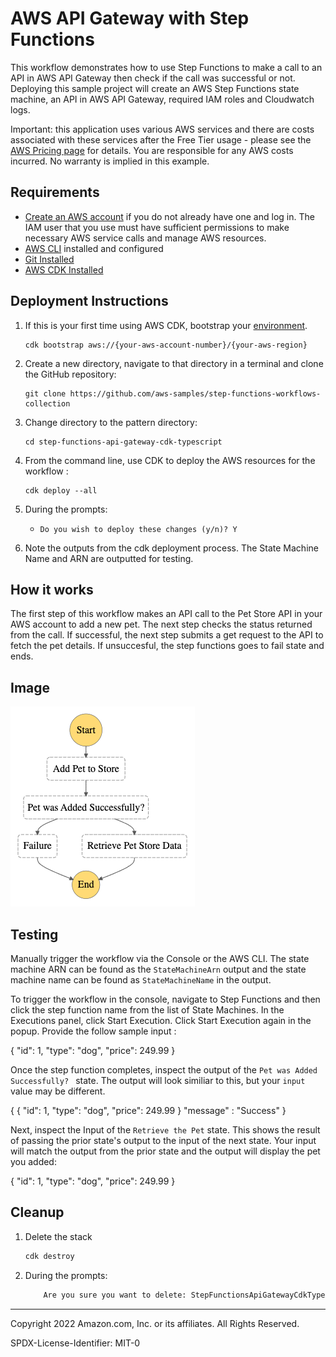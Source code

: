 # AWS API Gateway with Step Functions

This workflow demonstrates how to use Step Functions to make a call to an API in AWS API Gateway then check if the call was successful or not. Deploying this sample project will create an AWS Step Functions state machine, an API in AWS API Gateway, required IAM roles and Cloudwatch logs.

Important: this application uses various AWS services and there are costs associated with these services after the Free Tier usage - please see the [AWS Pricing page](https://aws.amazon.com/pricing/) for details. You are responsible for any AWS costs incurred. No warranty is implied in this example.

## Requirements

* [Create an AWS account](https://portal.aws.amazon.com/gp/aws/developer/registration/index.html) if you do not already have one and log in. The IAM user that you use must have sufficient permissions to make necessary AWS service calls and manage AWS resources.
* [AWS CLI](https://docs.aws.amazon.com/cli/latest/userguide/install-cliv2.html) installed and configured
* [Git Installed](https://git-scm.com/book/en/v2/Getting-Started-Installing-Git)
* [AWS CDK Installed](https://docs.aws.amazon.com/cdk/v2/guide/getting_started.html#getting_started_install)

## Deployment Instructions

1. If this is your first time using AWS CDK, bootstrap your [environment](https://docs.aws.amazon.com/cdk/v2/guide/getting_started.html#getting_started_bootstrap).
    ```
    cdk bootstrap aws://{your-aws-account-number}/{your-aws-region}
    ```
1. Create a new directory, navigate to that directory in a terminal and clone the GitHub repository:
    ``` 
    git clone https://github.com/aws-samples/step-functions-workflows-collection
    ```
1. Change directory to the pattern directory:
    ```
    cd step-functions-api-gateway-cdk-typescript
    ```
1. From the command line, use CDK to deploy the AWS resources for the workflow :
    ```
    cdk deploy --all
    ```
1. During the prompts:
    * ```Do you wish to deploy these changes (y/n)? Y ```

1. Note the outputs from the cdk deployment process. The State Machine Name and ARN are outputted for testing.

## How it works

The first step of this workflow makes an API call to the Pet Store API in your AWS account to add a new pet. The next step checks the status returned from the call. If successful, the next step submits a get request to the API to fetch the pet details. If unsuccesful, the step functions goes to fail state and ends.

## Image

![image](step-functions-api-gateway-cdk-typescript/resources/statemachine.png)

## Testing

Manually trigger the workflow via the Console or the AWS CLI.  The state machine ARN can be found as the ```StateMachineArn``` output and the state machine name can be found as ```StateMachineName``` in the output.

To trigger the workflow in the console, navigate to Step Functions and then click the step function name from the list of State Machines.  In the Executions panel, click Start Execution.  Click Start Execution again in the popup. Provide the follow sample input :

  {
    "id": 1,
    "type": "dog",
    "price": 249.99
  }

Once the step function completes, inspect the output of the ```Pet was Added Successfully? ``` state.  The output will look similiar to this, but your ```input``` value may be different.
    
{
    {
    "id": 1,
    "type": "dog",
    "price": 249.99
  }
  "message" : "Success"
}
    
Next, inspect the Input of the ```Retrieve the Pet``` state. This shows the result of passing the prior state's output to the input of the next state.  Your input will match the output from the prior state and the output will display the pet you added:
    
   {
    "id": 1,
    "type": "dog",
    "price": 249.99
  }
    

## Cleanup
 
1. Delete the stack
    ```bash
    cdk destroy
    ```
1. During the prompts:
    ```bash
        Are you sure you want to delete: StepFunctionsApiGatewayCdkTypescriptStack (y/n)? Y
    ```
----
Copyright 2022 Amazon.com, Inc. or its affiliates. All Rights Reserved.

SPDX-License-Identifier: MIT-0
